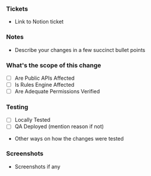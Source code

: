 ### Tickets

- Link to Notion ticket

### Notes

- Describe your changes in a few succinct bullet points

### What's the scope of this change
- [ ] Are Public APIs Affected
- [ ] Is Rules Engine Affected
- [ ] Are Adequate Permissions Verified
### Testing

- [ ] Locally Tested
- [ ] QA Deployed (mention reason if not)
- Other ways on how the changes were tested

### Screenshots

- Screenshots if any
